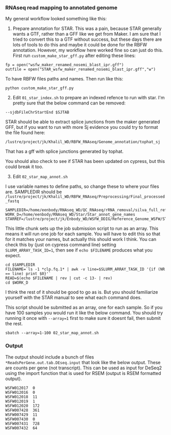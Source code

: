 ### RNAseq read mapping to annotated genome

My general workflow looked something like this:

1) Prepare annotation for STAR. This was a pain, because STAR generally wants a GTF, rather than a GFF like we get from Maker. I am sure that I tried to convert this to a GTF without success, but these days there are lots of tools to do this and maybe it could be done for the RBFW annotation. However, my workflow here worked fine so can just do this. First run `custom_make_star_gff.py` after editing these lines:

```
fp = open("wsfw_maker_renamed_nosemi_blast_ipr.gff")
outfile = open("STAR_wsfw_maker_renamed_nosemi_blast_ipr.gff","w")
```

To have RBFW files paths and names.
Then run like this:
```
python custom_make_star_gff.py
```

2) Edit `01_star_index.sh` to prepare an indexed refence to run with star.  I'm pretty sure that the below command can be removed:
```
--sjdbFileChrStartEnd $SJTAB
```

STAR should be able to extract splice junctions from the maker generated GFF, but if you want to run with more Sj evidence you could try to format the file found here:
```
/lustre/project/jk/Khalil_WD/RBFW_RNAseq/Genome_annotation/tophat_sj
```

That has a gff with splice junctions generated by tophat.

You should also check to see if STAR has been updated on cypress, but this could break it too.

3) Edit `02_star_map_annot.sh`

I use variable names to define paths, so change these to where your files are. SAMPLEDIR should be `/lustre/project/jk/Khalil_WD/RBFW_RNAseq/Preprocessing/Final_processed_fastq`
```
SAMPLEDIR=/home/eenbody/RNAseq_WD/QC_RNAseq/rRNA_removal/silva_full_ref
WORK_D=/home/eenbody/RNAseq_WD/Star/Star_annot_gene_names
STARREF=/lustre/project/jk/Enbody_WD/WSFW_DDIG/Reference_Genome_WSFW/STAR_sj_annot_gene_names
```

This little chunk sets up the job submission script to run as an array. This means it will run one job for each sample. You will have to edit this so that for it matches your names, but actually this should work I think. You can check this by (just on cypress command line) setting `SLURM_ARRAY_TASK_ID=1`, then see if `echo $FILENAME` produces what you expect.

```
cd $SAMPLEDIR
FILENAME=`ls -1 *clp.fq.1* | awk -v line=$SLURM_ARRAY_TASK_ID '{if (NR == line) print $0}'`
READ=$(echo $FILENAME | rev | cut -c 13- | rev)
cd $WORK_D
```

I think the rest of it should be good to go as is. But you should familiarize yourself with the STAR manual to see what each command does.

This script should be submitted as an array, one for each sample. So if you have 100 samples you would run it like the below command. You should try running it once with `--array=1` first to make sure it doesnt fail, then submit the rest.
```
sbatch --array=1-100 02_star_map_annot.sh
```

### Output

The output should include a bunch of files `*ReadsPerGene.out.tab.DEseq.input` that look like the below output. These are counts per gene (not transcript). This can be used as input for DeSeq2 using the import function that is used for RSEM (output is RSEM formatted output).
```
WSFW012017	0
WSFW012016	0
WSFW012018	11
WSFW012019	1
WSFW012020	172
WSFW007428	361
WSFW007429	11
WSFW007430	0
WSFW007431	728
WSFW007432	64
```
